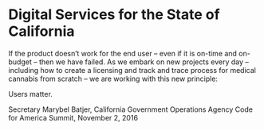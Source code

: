 # Digital Services for the State of California

If the product doesn’t work for the end user – even if it is
on-time and on-budget – then we have failed. As we embark on new projects every
day – including how to create a licensing and track and trace process for
medical cannabis from scratch – we are working with this new principle: 

Users matter.

Secretary Marybel Batjer, California Government Operations Agency
Code for America Summit, November 2, 2016

